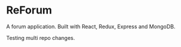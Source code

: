 # ReForum
A forum application. Built with React, Redux, Express and MongoDB.

Testing multi repo changes.
